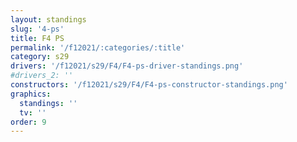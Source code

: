```yaml
---
layout: standings
slug: '4-ps'
title: F4 PS
permalink: '/f12021/:categories/:title'
category: s29
drivers: '/f12021/s29/F4/F4-ps-driver-standings.png'
#drivers_2: ''
constructors: '/f12021/s29/F4/F4-ps-constructor-standings.png'
graphics:
  standings: ''
  tv: ''
order: 9
---
```


